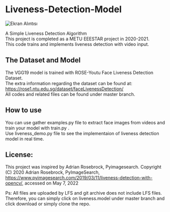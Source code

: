 # Liveness-Detection-Model

![Ekran Alıntısı](https://user-images.githubusercontent.com/87468948/167262698-495cdf28-5b30-4878-8161-5cf78c444d8f.PNG)

A Simple Liveness Detection Algorithm  
This project is completed as a METU EEESTAR project in 2020-2021.  
This code trains and implements liveness detection with video input.  
## The Dataset and Model
The VGG19 model is trained with ROSE-Youtu Face Liveness Detection Dataset.  
The extra information regarding the dataset can be found at:  
https://rose1.ntu.edu.sg/dataset/faceLivenessDetection/  
All codes and related files can be found under master branch.  

## How to use 
You can use gather examples.py file to extract face images from videos and train your model with train.py .  
Use liveness_demo.py file to see the implementaion of liveness detection model in real time.  

## License:  
This project was inspired by Adrian Rosebrock, Pyimagesearch. 
Copyright (C) 2020 Adrian Rosebrock, PyImageSearch, https://www.pyimagesearch.com/2019/03/11/liveness-detection-with-opencv/, accessed on May 7, 2022  

Ps: All files are uploaded by LFS and git archive does not include LFS files. Therefore, you can simply click on liveness.model under master branch and click download or simply clone the repo.   
